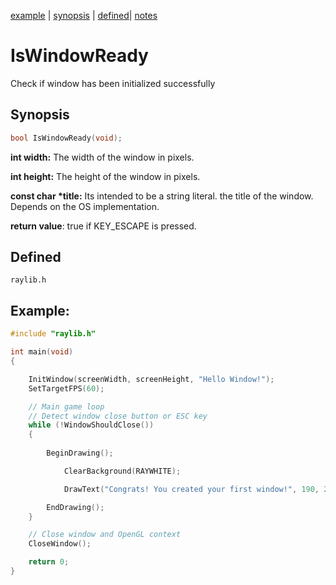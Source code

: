 [example](#example) | [synopsis](#synopiys) | [defined](#defined)| [notes](#notes)
# IsWindowReady 
Check if window has been initialized successfully

## Synopsis
```C
bool IsWindowReady(void);  
```

**int width:** The width of the window in pixels.

**int height:** The height of the window in pixels.

**const char \*title:** Its intended to be a string literal. the title of the window. Depends on the OS implementation.

**return value**: true if KEY_ESCAPE is pressed.

## Defined
```raylib.h```

## Example:

```C
#include "raylib.h"

int main(void)
{

    InitWindow(screenWidth, screenHeight, "Hello Window!");
    SetTargetFPS(60);

    // Main game loop
    // Detect window close button or ESC key
    while (!WindowShouldClose())
    {
        
        BeginDrawing();

            ClearBackground(RAYWHITE);

            DrawText("Congrats! You created your first window!", 190, 200, 20, LIGHTGRAY);

        EndDrawing();
    }

    // Close window and OpenGL context
    CloseWindow();

    return 0;
}
```